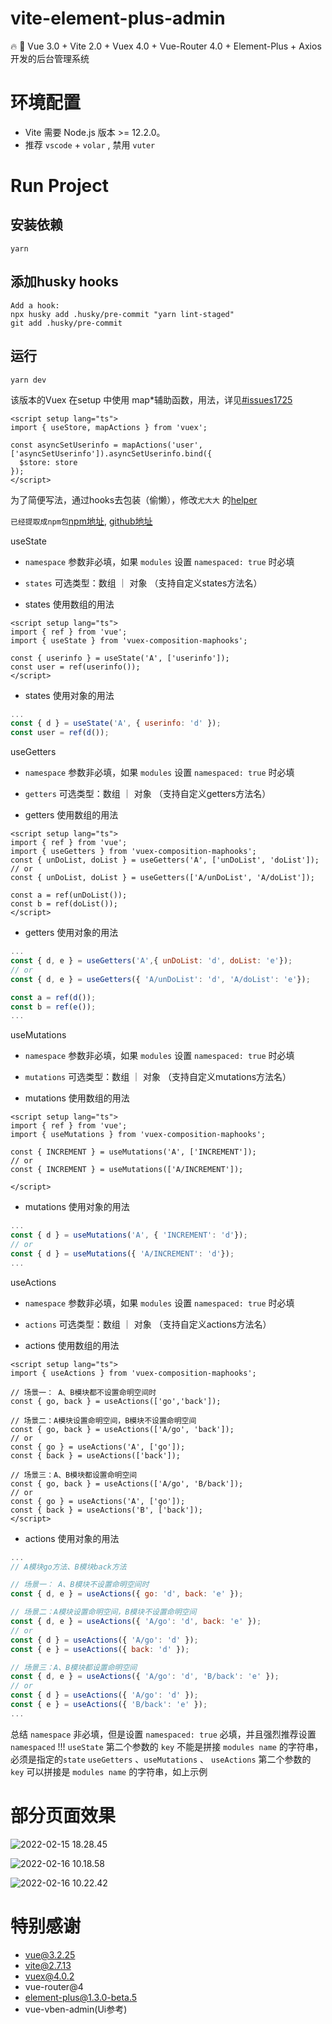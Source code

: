 # vite-element-plus-admin
🔥 🎉 Vue 3.0 + Vite 2.0 + Vuex 4.0 + Vue-Router 4.0 + Element-Plus +  Axios 开发的后台管理系统

# 环境配置

- Vite 需要 Node.js 版本 >= 12.2.0。
- 推荐 `vscode` + `volar` , 禁用 `vuter`


# Run Project
## 安装依赖
```bish
yarn
```

## 添加husky hooks

```bish
Add a hook:
npx husky add .husky/pre-commit "yarn lint-staged"
git add .husky/pre-commit
```

## 运行

```bish
yarn dev
```

该版本的Vuex 在setup 中使用 map*辅助函数，用法，详见[#issues1725](https://github.com/vuejs/vuex/issues/1725)

```vue
<script setup lang="ts">
import { useStore, mapActions } from 'vuex';

const asyncSetUserinfo = mapActions('user',['asyncSetUserinfo']).asyncSetUserinfo.bind({
  $store: store
});
</script>
```

为了简便写法，通过hooks去包装（偷懒），修改`尤大大` 的[helper](https://github.com/vuejs/vuex/blob/main/src/helpers.js) 

`已经提取成npm包`[npm地址](https://www.npmjs.com/package/vuex-composition-maphooks), [github地址](https://github.com/asasugar/vuex-composition-maphooks)


useState
- `namespace` 参数非必填，如果 `modules` 设置 `namespaced: true` 时必填
- `states` 可选类型：数组 ｜ 对象 （支持自定义states方法名）


- states 使用数组的用法

```vue
<script setup lang="ts">
import { ref } from 'vue';
import { useState } from 'vuex-composition-maphooks';

const { userinfo } = useState('A', ['userinfo']);
const user = ref(userinfo());
</script>

```

- states 使用对象的用法

```js
...
const { d } = useState('A', { userinfo: 'd' });
const user = ref(d());
```

useGetters

- `namespace` 参数非必填，如果 `modules` 设置 `namespaced: true` 时必填
- `getters` 可选类型：数组 ｜ 对象 （支持自定义getters方法名）

- getters 使用数组的用法
```vue
<script setup lang="ts">
import { ref } from 'vue';
import { useGetters } from 'vuex-composition-maphooks';
const { unDoList, doList } = useGetters('A', ['unDoList', 'doList']);
// or
const { unDoList, doList } = useGetters(['A/unDoList', 'A/doList']);

const a = ref(unDoList());
const b = ref(doList());
</script>
```

- getters 使用对象的用法
```js
...
const { d, e } = useGetters('A',{ unDoList: 'd', doList: 'e'});
// or 
const { d, e } = useGetters({ 'A/unDoList': 'd', 'A/doList': 'e'});

const a = ref(d());
const b = ref(e());
...

```


useMutations

- `namespace` 参数非必填，如果 `modules` 设置 `namespaced: true` 时必填
- `mutations` 可选类型：数组 ｜ 对象 （支持自定义mutations方法名）


- mutations 使用数组的用法

```vue
<script setup lang="ts">
import { ref } from 'vue';
import { useMutations } from 'vuex-composition-maphooks';

const { INCREMENT } = useMutations('A', ['INCREMENT']);
// or
const { INCREMENT } = useMutations(['A/INCREMENT']);

</script>

```
- mutations 使用对象的用法

```js
...
const { d } = useMutations('A', { 'INCREMENT': 'd'});
// or
const { d } = useMutations({ 'A/INCREMENT': 'd'});
...
```

useActions
- `namespace` 参数非必填，如果 `modules` 设置 `namespaced: true` 时必填
- `actions` 可选类型：数组 ｜ 对象 （支持自定义actions方法名）


- actions 使用数组的用法

```vue
<script setup lang="ts">
import { useActions } from 'vuex-composition-maphooks';

// 场景一： A、B模块都不设置命明空间时
const { go, back } = useActions(['go','back']);

// 场景二：A模块设置命明空间，B模块不设置命明空间
const { go, back } = useActions(['A/go', 'back']);
// or
const { go } = useActions('A', ['go']);
const { back } = useActions(['back']);

// 场景三：A、B模块都设置命明空间
const { go, back } = useActions(['A/go', 'B/back']);
// or
const { go } = useActions('A', ['go']);
const { back } = useActions('B', ['back']);
</script>
```

- actions 使用对象的用法

```js
...
// A模块go方法、B模块back方法 

// 场景一： A、B模块不设置命明空间时
const { d, e } = useActions({ go: 'd', back: 'e' });

// 场景二：A模块设置命明空间，B模块不设置命明空间
const { d, e } = useActions({ 'A/go': 'd', back: 'e' });
// or
const { d } = useActions({ 'A/go': 'd' }); 
const { e } = useActions({ back: 'd' });

// 场景三：A、B模块都设置命明空间
const { d, e } = useActions({ 'A/go': 'd', 'B/back': 'e' });
// or
const { d } = useActions({ 'A/go': 'd' }); 
const { e } = useActions({ 'B/back': 'e' });
...

```

总结
`namespace` 非必填，但是设置 `namespaced: true` 必填，并且强烈推荐设置 `namespaced` !!!
`useState` 第二个参数的 `key` 不能是拼接 `modules name` 的字符串，必须是指定的`state`
`useGetters` 、`useMutations` 、 `useActions` 第二个参数的 `key` 可以拼接是 `modules name` 的字符串，如上示例

# 部分页面效果

![2022-02-15 18.28.45](https://raw.githubusercontent.com/asasugar/pic-bed/master/imgs/2022-02-15%2018.28.45.gif)

![2022-02-16 10.18.58](https://raw.githubusercontent.com/asasugar/pic-bed/master/imgs/2022-02-16%2010.18.58.gif)

![2022-02-16 10.22.42](https://raw.githubusercontent.com/asasugar/pic-bed/master/imgs/2022-02-16%2010.22.42.gif)

# 特别感谢

 - vue@3.2.25
 - vite@2.7.13
 - vuex@4.0.2
 - vue-router@4
 - element-plus@1.3.0-beta.5
 - vue-vben-admin(Ui参考)
